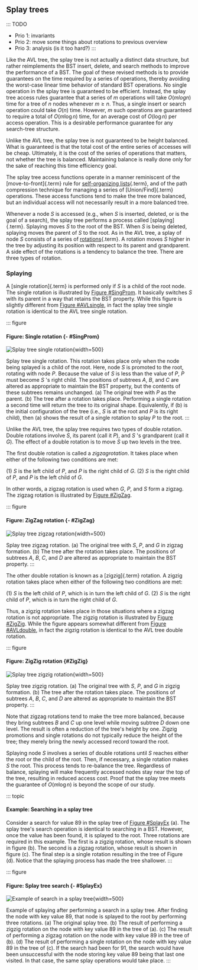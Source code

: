 
## Splay trees

::: TODO
- Prio 1: invariants
- Prio 2: move some things about rotations to previous overview
- Prio 3: analysis (is it too hard?)
:::

Like the AVL tree, the splay tree is not actually a distinct data
structure, but rather reimplements the BST insert, delete, and search
methods to improve the performance of a BST. The goal of these revised
methods is to provide guarantees on the time required by a series of
operations, thereby avoiding the worst-case linear time behavior of
standard BST operations. No single operation in the splay tree is
guaranteed to be efficient. Instead, the splay tree access rules
guarantee that a series of $m$ operations will take $O(m log n)$ time
for a tree of $n$ nodes whenever $m \geq n$. Thus, a single insert or
search operation could take $O(n)$ time. However, $m$ such operations
are guaranteed to require a total of $O(m \log n)$ time, for an average
cost of $O(\log n)$ per access operation. This is a desirable
performance guarantee for any search-tree structure.

Unlike the AVL tree, the splay tree is not guaranteed to be height
balanced. What is guaranteed is that the total cost of the entire series
of accesses will be cheap. Ultimately, it is the cost of the series of
operations that matters, not whether the tree is balanced. Maintaining
balance is really done only for the sake of reaching this time
efficiency goal.

The splay tree access functions operate in a manner reminiscent of the
[move-to-front]{.term} rule for
[self-organizing lists](#self-organizing-list){.term},
and of the path compression technique for managing a series
of [Union/Find]{.term}
operations. These access functions tend to make the tree more balanced,
but an individual access will not necessarily result in a more balanced
tree.

Whenever a node $S$ is accessed (e.g., when $S$ is inserted, deleted, or
is the goal of a search), the splay tree performs a process called
[splaying]{.term}. Splaying moves $S$ to the
root of the BST. When $S$ is being deleted, splaying moves the parent of
$S$ to the root. As in the AVL tree, a splay of node $S$ consists of a
series of [rotations](#rotation){.term}. A
rotation moves $S$ higher in the tree by adjusting its position with
respect to its parent and grandparent. A side effect of the rotations is
a tendency to balance the tree. There are three types of rotation.

<!--
### Invariants
 -->

### Splaying

A [single rotation]{.term} is performed only if
$S$ is a child of the root node. The single rotation is illustrated by
[Figure #SingProm](#SingProm). It basically
switches $S$ with its parent in a way that retains the BST property.
While this figure is
slightly different from [Figure #AVLsingle](#AVLsingle),
in fact the splay tree single rotation is identical to the
AVL tree single rotation.

::: figure
#### Figure: Single rotation {- #SingProm}

![Splay tree single rotation](images/SingRot.png){width=500}

Splay tree single rotation. This rotation takes place only when the node
being splayed is a child of the root. Here, node $S$ is promoted to the
root, rotating with node $P$. Because the value of $S$ is less than the
value of $P$, $P$ must become $S$ 's right child. The positions of
subtrees $A$, $B$, and $C$ are altered as appropriate
to maintain the BST property, but the contents of these subtrees remains
unchanged. (a) The original tree with $P$ as the parent. (b) The tree
after a rotation takes place. Performing a single rotation a second time
will return the tree to its original shape. Equivalently, if (b) is the
initial configuration of the tree (i.e., $S$ is at the root and $P$ is
its right child), then (a) shows the result of a single rotation to
splay $P$ to the root.
:::

Unlike the AVL tree, the splay tree requires two types of double
rotation. Double rotations involve $S$, its parent (call it $P$), and
$S$ 's grandparent (call it $G$). The effect of a double rotation is to
move $S$ up two levels in the tree.

The first double rotation is called a $zigzag rotation$. It takes place
when either of the following two conditions are met:

(1) $S$ is the left child of $P$, and $P$ is the right child of $G$.
(2) $S$ is the right child of $P$, and $P$ is the left child of $G$.

In other words, a zigzag rotation is used when $G$, $P$, and $S$ form a
zigzag. The zigzag rotation is illustrated by
[Figure #ZigZag](#ZigZag).

::: figure
#### Figure: ZigZag rotation {- #ZigZag}

![Splay tree zigzag rotation](images/ZigZag.png){width=500}

Splay tree zigzag rotation. (a) The original tree with $S$, $P$, and $G$
in zigzag formation. (b) The tree after the rotation takes place. The
positions of subtrees $A$, $B$, $C$, and $D$ are altered as appropriate
to maintain the BST property.
:::

The other double rotation is known as a [zigzig]{.term} rotation. A zigzig rotation takes place when either of the
following two conditions are met:

(1) $S$ is the left child of $P$, which is in turn the left child of
    $G$.
(2) $S$ is the right child of $P$, which is in turn the right child of
    $G$.

Thus, a zigzig rotation takes place in those situations where a zigzag
rotation is not appropriate. The zigzig rotation is illustrated by
[Figure #ZigZig](#ZigZig). While the figure appears somewhat
different from [Figure #AVLdouble](#AVLdouble),
in fact the zigzig rotation is identical to the AVL tree double
rotation.

::: figure
#### Figure: ZigZig rotation {#ZigZig}

![Splay tree zigzig rotation](images/ZigZig.png){width=500}

Splay tree zigzig rotation. (a) The original tree with $S$, $P$, and $G$
in zigzig formation. (b) The tree after the rotation takes place. The
positions of subtrees $A$, $B$, $C$, and $D$ are altered as appropriate
to maintain the BST property.
:::

Note that zigzag rotations tend to make the tree more balanced, because
they bring subtrees $B$ and $C$ up one level while moving subtree $D$
down one level. The result is often a reduction of the tree's height by
one. Zigzig promotions and single rotations do not typically reduce the
height of the tree; they merely bring the newly accessed record toward
the root.

Splaying node $S$ involves a series of double rotations until $S$
reaches either the root or the child of the root. Then, if necessary, a
single rotation makes $S$ the root. This process tends to re-balance the
tree. Regardless of balance, splaying will make frequently accessed
nodes stay near the top of the tree, resulting in reduced access cost.
Proof that the splay tree meets the guarantee of $O(m \log n)$ is beyond
the scope of our study.

::: topic
#### Example: Searching in a splay tree

Consider a search for value 89 in the splay tree of
[Figure #SplayEx](#SplayEx) (a). The splay tree's
search operation is identical to searching in a BST. However, once the
value has been found, it is splayed to the root. Three rotations are
required in this example. The first is a zigzig rotation, whose result
is shown in figure (b).
The second is a zigzag rotation, whose result is shown in figure (c).
The final step is a single rotation resulting in the tree of Figure (d).
Notice that the splaying process has made the tree shallower.
:::

::: figure
#### Figure: Splay tree search {- #SplayEx}

![Example of search in a splay tree](images/SplayEx.png){width=500}

Example of splaying after performing a search in a splay tree. After
finding the node with key value 89, that node is splayed to the root by
performing three rotations. (a) The original splay tree. (b) The result
of performing a zigzig rotation on the node with key value 89 in the
tree of (a). (c) The result of performing a zigzag rotation on the node
with key value 89 in the tree of (b). (d) The result of performing a
single rotation on the node with key value 89 in the tree of (c). If the
search had been for 91, the search would have been unsuccessful with the
node storing key value 89 being that last one visited. In that case, the
same splay operations would take place.
:::

